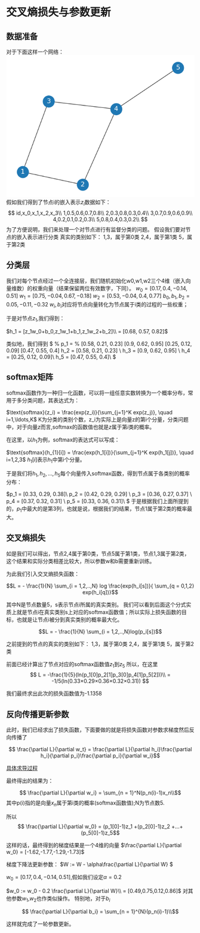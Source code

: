 # 交叉熵损失与参数更新
## 数据准备
对于下面这样一个网络：
![2](image3.png)
假如我们得到了节点i的嵌入表示$z_i$数据如下：
$$
id,x_0,x_1,x_2,x_3\\
1,0.5,0.6,0.7,0.8\\
2,0.3,0.8,0.3,0.4\\
3,0.7,0.9,0.6,0.9\\
4,0.2,0.1,0.2,0.3\\
5,0.8,0.4,0.3,0.2\\
$$
为了方便说明，我们来处理一个对节点进行有监督分类的问题。
假设我们要对节点的嵌入表示进行分类
真实的类别如下：
1,3，属于第0类
2,4，属于第1类
5，属于第2类


## 分类层
我们对每个节点经过一个全连接层，我们随机初始化w0,w1,w2三个4维（嵌入向量维数）的权重向量（结果保留两位有效数字，下同）。
$w_0 = [0.17,0.4,-0.14,0.51]$
$w_1 = [0.75,-0.04,0.67,-0.18]$ 
$w_2 = [0.53,-0.04,0.4,0.77]$ 
$b_0,b_1,b_2 = 0.05,-0.11,-0.32$ 
$w_i,b_i$对应将节点向量转化为节点属于i类的过程的一些权重；


于是对节点$z_1$,我们得到：

$h_1 = [z_1w_0+b_0,z_1w_1+b_1,z_1w_2+b_2]\\ 
= [0.68, 0.57, 0.82]$
<!-- (这里的sigma指的是对每个分量取sigmoid函数) -->
类似地，我们得到
$
% p_1 = 
%  [0.58, 0.21, 0.23] [0.9, 0.62, 0.95] [0.25, 0.12, 0.09] [0.47, 0.55, 0.4]
h_2 = [0.58, 0.21, 0.23] \\
h_3 = [0.9, 0.62, 0.95] \\
h_4 = [0.25, 0.12, 0.09]\\
h_5 =  [0.47, 0.55, 0.4]\\
$

## softmax矩阵
<!-- 
上面得到的这些向量，本质上依然是节点的一个表征向量。 -->
softmax函数作为一种归一化函数，可以将一组任意实数转换为一个概率分布，常用于多分类问题，其表达式为：

$\text{softmax}(z_i) = \frac{exp(z_i)}{\sum_{j=1}^K exp(z_j)}, \quad i=1,\ldots,K$
K为分类的类别个数，z_i为实际上是向量z的第i个分量，分类问题中，对于向量$z$而言,softmax的函数值也就是$z$属于第$i$类的概率。

在这里，以$h_1$为例，softmax的表达式可以写成：

$\text{softmax}(h_{1}[i]) = \frac{exp(h_1[i])}{\sum_{j=1}^K exp(h_1[j])}, \quad i=1,2,3$
$h_1[i]$表示$h_1$中第i个分量。

<!-- 其中，z是一个K维向量，i是z中第i个元素，exp(x)实际上就是$e^x$,$z[i]$表示z中第i个向量;分类问题中，对于向量$z$,softmax的函数值也就是$z$属于第$i$类的概率。 -->
<!-- 将上面这些数据再经过一个sigmoid函数，就将其转化为（0,1）之间。 -->


于是我们将$h_1,h_2,...,h_5$每个向量传入softmax函数，得到节点属于各类别的概率分布：

$p_1 = [0.33, 0.29, 0.38]\\
p_2 = [0.42, 0.29, 0.29] \\
p_3 =  [0.36, 0.27, 0.37] \\
p_4 =  [0.37, 0.32, 0.31] \\
p_5 =  [0.33, 0.36, 0.31]\\
$
于是根据我们上面所提到的，$p_1$中最大的是第3列，也就是说，根据我们的结果，节点1属于第2类的概率最大。


## 交叉熵损失

如是我们可以得出，节点2,4属于第0类，节点5属于第1类，节点1,3属于第2类，这个结果和实际分类相差比较大，所以参数w和b需要重新训练。

为此我们引入交叉熵损失函数：

$$L = - \frac{1}{N} \sum_{i = 1,2,..,N} log \frac{exp(h_i[s])}{ \sum_{q = 0,1,2} exp(h_i[q])}$$

其中N是节点数量5，s表示节点i所属的真实类别。
我们可以看到后面这个分式实质上就是节点i在真实类别s上对应的softmax函数值；所以实际上损失函数的目标，也就是让节点i被分到真实类别的概率最大化。

$$L = - \frac{1}{N} \sum_{i = 1,2,..,N}log(p_i[s])$$

<!-- 当y_i为 -->

之前提到的节点的真实的类别如下：
1,3，属于第0类
2,4，属于第1类
5，属于第2类

前面已经计算出了节点对应的softmax函数值$z_1$到$z_5$
所以，在这里
$$ L = -\frac{1}{5}(ln(p_1[0]p_2[1]p_3[0]p_4[1]p_5[2]))\\
 = -1/5(ln(0.33×0.29×0.36×0.32×0.31)) $$
 
 我们最终求出此次的损失函数值为-1.1358

## 反向传播更新参数

此时，我们已经求出了损失函数，下面要做的就是将损失函数对参数求梯度然后反向传播了

$$ \frac{\partial L}{\partial w_t} 
 = \frac{\partial L}{\partial h_i}\frac{\partial h_i}{\partial p_i}\frac{\partial p_i}{\partial w_i}$$

[具体求导过程](https://zhuanlan.zhihu.com/p/99923080)

最终得出的结果为：

$$ \frac{\partial L}{\partial w_i}
  = \sum_{n = 1}^N(p_n(i)-1)x_n\\$$
其中p(i)指的是向量$x_n$属于第i类的概率(softmax函数值);N为节点数5.

<!-- 对节点1，实际上属于第0类， -->
所以
$$ \frac{\partial L}{\partial w_0}
  = (p_1[0]-1)z_1 +(p_2[0]-1)z_2 +...+(p_5[0]-1)z_5$$

这样的话，最终得到的梯度结果是一个4维的向量
$\frac{\partial L}{\partial w_0} = [-1.62,-1.77,-1.29,-1.73]$

梯度下降法更新参数：
$W := W - \alpha\frac{\partial L}{\partial W} $

$w_0 = [0.17,0.4,-0.14,0.51]$,假如我们设定$\alpha = 0.2$

$w_0 := w_0 - 0.2 \frac{\partial L}{\partial W}\\
 = [0.49,0.75,0.12,0.86]$
对其他参数$w_1$,$w_2$也作类似操作。
特别地，对于$b_i$

$$ \frac{\partial L}{\partial b_i}
  = \sum_{n = 1}^{N}(p_n(i)-1)\\$$


这样就完成了一轮参数更新。
<!-- $b_0 $ -->

